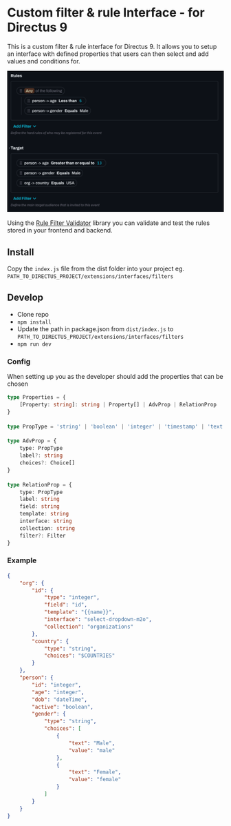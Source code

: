 # Custom filter & rule Interface - for Directus 9

This is a custom filter & rule interface for Directus 9. It allows you to setup an interface with defined properties that users can then select and add values and conditions for.

![preview](./preview.png)

Using the [Rule Filter Validator](https://github.com/u12206050/rule-filter-validator) library you can validate and test the rules stored in your frontend and backend.


## Install
Copy the `index.js` file from the dist folder into your project eg. `PATH_TO_DIRECTUS_PROJECT/extensions/interfaces/filters`


## Develop

 - Clone repo
 - `npm install`
 - Update the path in package.json from `dist/index.js` to 
    `PATH_TO_DIRECTUS_PROJECT/extensions/interfaces/filters`
 - `npm run dev`


### Config

When setting up you as the developer should add the properties that can be chosen

``` ts
type Properties = {
    [Property: string]: string | Property[] | AdvProp | RelationProp
}

type PropType = 'string' | 'boolean' | 'integer' | 'timestamp' | 'text';

type AdvProp = {
    type: PropType
    label?: string
    choices?: Choice[]
}

type RelationProp = {
    type: PropType
    label: string
    field: string
    template: string
    interface: string
    collection: string
    filter?: Filter
}
```

### Example 

``` json
{
    "org": {
        "id": {
            "type": "integer",
            "field": "id",
            "template": "{{name}}",
            "interface": "select-dropdown-m2o",
            "collection": "organizations"
        },
        "country": {
            "type": "string",
            "choices": "$COUNTRIES"
        }
    },
    "person": {
        "id": "integer",
        "age": "integer",
        "dob": "dateTime",
        "active": "boolean",
        "gender": {
            "type": "string",
            "choices": [
                {
                    "text": "Male",
                    "value": "male"
                },
                {
                    "text": "Female",
                    "value": "female"
                }
            ]
        }
    }
}
```